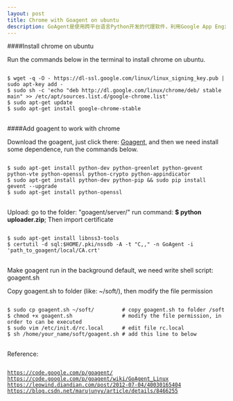 ```yaml
---
layout: post 
title: Chrome with Goagent on ubuntu
description: GoAgent是使用跨平台语言Python开发的代理软件，利用Google App Engine的服务器充当代理，帮助用户浏览被封锁的内容。
---
```


####Install chrome on ubuntu

Run the commands below in the terminal to install chrome on ubuntu.

<pre>
<code id='code-customize'>
$ wget -q -O - https://dl-ssl.google.com/linux/linux_signing_key.pub | sudo apt-key add -
$ sudo sh -c 'echo "deb http://dl.google.com/linux/chrome/deb/ stable main" >> /etc/apt/sources.list.d/google-chrome.list'
$ sudo apt-get update
$ sudo apt-get install google-chrome-stable
</code>
</pre>

####Add goagent to work with chrome

Download the goagent, just click there: <a href="http://goo.gl/qFyRk">Goagent</a>, and then we need install some dependence, run the commands below.

<pre>
<code id='code-customize'>
$ sudo apt-get install python-dev python-greenlet python-gevent python-vte python-openssl python-crypto python-appindicator
$ sudo apt-get install python-dev python-pip && sudo pip install gevent --upgrade
$ sudo apt-get install python-openssl
</code>
</pre>

Upload: go to the folder: "goagent/server/" run command: <b>$ python uploader.zip</b>; Then import certificate

<pre>
<code id='code-customize'>
$ sudo apt-get install libnss3-tools
$ certutil -d sql:$HOME/.pki/nssdb -A -t "C,," -n GoAgent -i 'path_to_goagent/local/CA.crt'
</code>
</pre>

Make goagent run in the background default, we need write shell script: goagent.sh

<script src="https://gist.github.com/EthanZeng1992/98237d187dc3f6f55831.js"></script>

Copy goagent.sh to folder (like: ~/soft/), then modify the file permission

<pre>
<code id='code-customize'>
$ sudo cp goagent.sh ~/soft/         # copy goagent.sh to folder /soft
$ chmod +x goagent.sh                # modify the file permission, in order to can be executed
$ sudo vim /etc/init.d/rc.local      # edit file rc.local
$ sh /home/your_name/soft/goagent.sh # add this line to below
</code>
</pre>

<p>Reference:</p> 

<pre>
<code id='code-customize'>
<a href="https://code.google.com/p/goagent/">https://code.google.com/p/goagent/</a>
<a href="https://code.google.com/p/goagent/wiki/GoAgent_Linux">https://code.google.com/p/goagent/wiki/GoAgent_Linux</a>
<a href="http://leowind.diandian.com/post/2012-07-04/40030165404">https://leowind.diandian.com/post/2012-07-04/40030165404</a>
<a href="http://blog.csdn.net/marujunyy/article/details/8466255">https://blog.csdn.net/marujunyy/article/details/8466255</a>
</code>
</pre>

